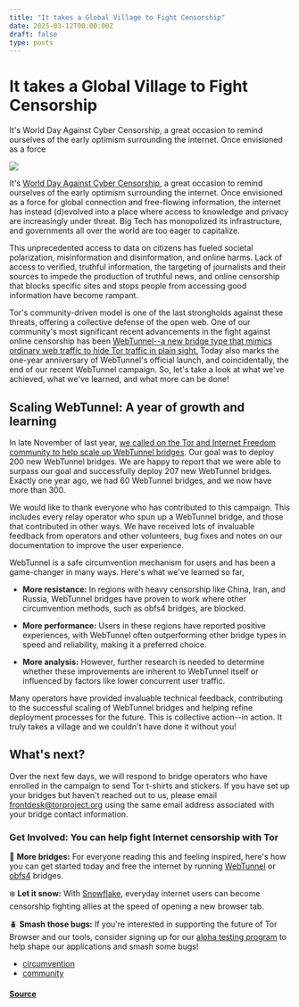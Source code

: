 ```yaml
---
title: "It takes a Global Village to Fight Censorship"
date: 2025-03-12T00:00:00Z
draft: false
type: posts
---
```

# It takes a Global Village to Fight Censorship





 It's World Day Against Cyber Censorship, a great occasion to remind ourselves of the early optimism surrounding the internet. Once envisioned as a force

  ![](https://blog.torproject.org/fighting-censorship-with-webtunnel/lead.png)

It's [World Day Against Cyber Censorship](https://en.wikipedia.org/wiki/World_Day_Against_Cyber_Censorship), a great occasion to remind ourselves of the early optimism surrounding the internet. Once envisioned as a force for global connection and free-flowing information, the internet has instead (d)evolved into a place where access to knowledge and privacy are increasingly under threat. Big Tech has monopolized its infrastructure, and governments all over the world are too eager to capitalize.

This unprecedented access to data on citizens has fueled societal polarization, misinformation and disinformation, and online harms. Lack of access to verified, truthful information, the targeting of journalists and their sources to impede the production of truthful news, and online censorship that blocks specific sites and stops people from accessing good information have become rampant.

Tor's community-driven model is one of the last strongholds against these threats, offering a collective defense of the open web. One of our community's most significant recent advancements in the fight against online censorship has been [WebTunnel--a new bridge type that mimics ordinary web traffic to hide Tor traffic in plain sight.](https://blog.torproject.org/introducing-webtunnel-evading-censorship-by-hiding-in-plain-sight/) Today also marks the one-year anniversary of WebTunnel's official launch, and coincidentally, the end of our recent WebTunnel campaign. So, let's take a look at what we've achieved, what we've learned, and what more can be done!

Scaling WebTunnel: A year of growth and learning
------------------------------------------------

In late November of last year, [we called on the Tor and Internet Freedom community to help scale up WebTunnel bridges](https://blog.torproject.org/call-for-webtunnel-bridges/). Our goal was to deploy 200 new WebTunnel bridges. We are happy to report that we were able to surpass our goal and successfully deploy 207 new WebTunnel bridges. Exactly one year ago, we had 60 WebTunnel bridges, and we now have more than 300.

We would like to thank everyone who has contributed to this campaign. This includes every relay operator who spun up a WebTunnel bridge, and those that contributed in other ways. We have received lots of invaluable feedback from operators and other volunteers, bug fixes and notes on our documentation to improve the user experience.

WebTunnel is a safe circumvention mechanism for users and has been a game-changer in many ways. Here's what we've learned so far,

-   **More resistance:** In regions with heavy censorship like China, Iran, and Russia, WebTunnel bridges have proven to work where other circumvention methods, such as obfs4 bridges, are blocked.
    
-   **More performance:** Users in these regions have reported positive experiences, with WebTunnel often outperforming other bridge types in speed and reliability, making it a preferred choice.
    
-   **More analysis:** However, further research is needed to determine whether these improvements are inherent to WebTunnel itself or influenced by factors like lower concurrent user traffic.
    

Many operators have provided invaluable technical feedback, contributing to the successful scaling of WebTunnel bridges and helping refine deployment processes for the future. This is collective action--in action. It truly takes a village and we couldn't have done it without you!

What's next?
------------

Over the next few days, we will respond to bridge operators who have enrolled in the campaign to send Tor t-shirts and stickers. If you have set up your bridges but haven't reached out to us, please email [frontdesk@torproject.org](https://blog.torproject.org/mailto:frontdesk@torproject.org) using the same email address associated with your bridge contact information.

### Get Involved: You can help fight Internet censorship with Tor

🌉 **More bridges:** For everyone reading this and feeling inspired, here's how you can get started today and free the internet by running [WebTunnel](https://community.torproject.org/relay/setup/webtunnel/) or [obfs4](https://community.torproject.org/relay/setup/bridge/) bridges.

❄️ **Let it snow:** With [Snowflake](https://snowflake.torproject.org/), everyday internet users can become censorship fighting allies at the speed of opening a new browser tab.

🪲 **Smash those bugs:** If you're interested in supporting the future of Tor Browser and our tools, consider signing up for our [alpha testing program](https://community.torproject.org/user-research/become-tester/) to help shape our applications and smash some bugs!

-   [circumvention](https://blog.torproject.org/category/circumvention)
-   [community](https://blog.torproject.org/category/community)

#### [Source](https://blog.torproject.org/fighting-censorship-with-webtunnel/)

